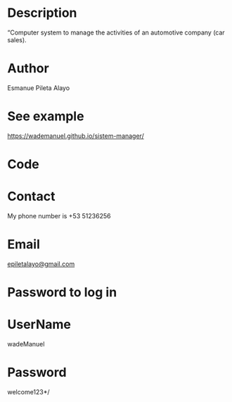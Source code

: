 # Description
“Computer system to manage the activities of an automotive company (car sales).

# Author
Esmanue Pileta Alayo

# See example
 https://wademanuel.github.io/sistem-manager/

# Code 


# Contact
My phone number is +53 51236256

# Email
epiletalayo@gmail.com

# Password to log in
# UserName
wadeManuel
# Password
welcome123*/




